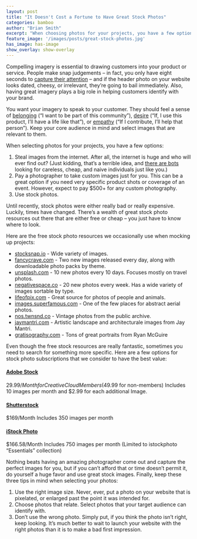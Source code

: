 ```yaml
---
layout: post
title: "It Doesn't Cost a Fortune to Have Great Stock Photos"
categories: bamboo
author: "Brian Smith"
excerpt: "When choosing photos for your projects, you have a few options"
feature_image: '/images/posts/great-stock-photos.jpg'
has_image: has-image
show_overlay: show-overlay
---
```


Compelling imagery is essential to drawing customers into your product or service. People make snap judgements – in fact, you only have eight seconds to [capture their attention](http://time.com/3858309/attention-spans-goldfish/) – and if the header photo on your website looks dated, cheesy, or irrelevant, they’re going to bail immediately. Also, having great imagery plays a big role in helping customers identify with your brand. 

You want your imagery to speak to your customer. They should feel a sense of [belonging](http://www.abelandcole.co.uk/) (“I want to be part of this community”), [desire](https://www.marinelayer.com/) (“If, I use this product, I’ll have a life like that”), or [empathy](http://www.toms.com/) (“If I contribute, I’ll help that person”). Keep your core audience in mind and select images that are relevant to them. 

When selecting photos for your projects, you have a few options:

1. Steal images from the internet. After all, the internet is huge and who will ever find out? (Just kidding, that’s a terrible idea, and [there are bots](http://www.isba.org/ibj/2014/11/lawpulse/yourclientgotgettyimagesdemandlette) looking for careless, cheap, and naive individuals just like you.)
2. Pay a photographer to take custom images just for you. This can be a great option if you need very specific product shots or coverage of an event. However, expect to pay $500+ for any custom photography.
3. Use stock photos. 

Until recently, stock photos were either really bad or really expensive. Luckily, times have changed. There’s a wealth of great stock photo resources out there that are either free or cheap – you just have to know where to look. 

Here are the free stock photo resources we occasionally use when mocking up projects:

- [stocksnap.io](https://stocksnap.io) - Wide variety of images.
- [fancycrave.com](http://fancycrave.com/) - Two new images released every day, along with downloadable photo packs by theme.
- [unsplash.com](https://unsplash.com/) - 10 new photos every 10 days. Focuses mostly on travel photos.
- [negativespace.co](http://negativespace.co/) - 20 new photos every week. Has a wide variety of images sortable by type.
- [lifeofpix.com](http://www.lifeofpix.com/) - Great source for photos of people and animals.
- [images.superfamous.com](http://images.superfamous.com/) - One of the few places for abstract aerial photos.
- [nos.twnsnd.co](http://nos.twnsnd.co/) - Vintage photos from the public archive.
- [jaymantri.com](http://jaymantri.com/) - Artistic landscape and architecturale images from Jay Mantri.
- [gratisography.com](http://www.gratisography.com/) - Tons of great portraits from Ryan McGuire

Even though the free stock resources are really fantastic, sometimes you need to search for something more specific. Here are a few options for stock photo subscriptions that we consider to have the best value: 

#### [Adobe Stock](http://stock.adobe.com)
$29.99/Month for Creative Cloud Members ($49.99 for non-members)
Includes 10 images per month and $2.99 for each additional Image.

#### [Shutterstock](http://www.shutterstock.com/)
$169/Month
Includes 350 images per month

#### [iStock Photo](http://www.istockphoto.com/)
$166.58/Month 
Includes 750 images per month (Limited to istockphoto “Essentials” collection)

Nothing beats having an amazing photographer come out and capture the perfect images for you, but if you can’t afford that or time doesn’t permit it, do yourself a huge favor and use great stock images. Finally, keep these three tips in mind when selecting your photos:

1. Use the right image size. Never, ever, put a photo on your website that is pixelated, or enlarged past the point it was intended for.
2. Choose photos that relate. Select photos that your target audience can identify with.
3. Don’t use the wrong photo. Simply put, if you think the photo isn’t right, keep looking. It’s much better to wait to launch your website with the right photos than it is to make a bad first impression. 

